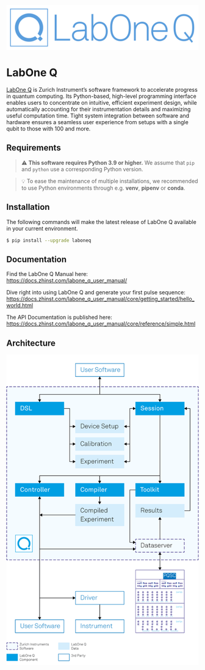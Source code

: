 ![LabOne Q logo](https://github.com/zhinst/laboneq/raw/main/docs/images/Logo_LabOneQ.png)


# LabOne Q

[LabOne Q](https://www.zhinst.com/quantum-computing-systems/labone-q) is Zurich
Instrument’s software framework to accelerate progress in quantum computing. Its
Python-based, high-level programming interface enables users to concentrate on
intuitive, efficient experiment design, while automatically accounting for their
instrumentation details and maximizing useful computation time. Tight system
integration between software and hardware ensures a seamless user experience
from setups with a single qubit to those with 100 and more.

## Requirements

> ⚠️ **This software requires Python 3.9 or higher.** We assume that
> `pip` and `python` use a corresponding Python version.

> 💡 To ease the maintenance of multiple installations, we recommended to
> use Python environments through e.g. **venv**, **pipenv** or **conda**.

## Installation

The following commands will make the latest release of LabOne Q available in
your current environment.

```sh
$ pip install --upgrade laboneq
```

## Documentation

Find the LabOne Q Manual here:
<https://docs.zhinst.com/labone_q_user_manual/>

Dive right into using LabOne Q and generate your first pulse sequence:
<https://docs.zhinst.com/labone_q_user_manual/core/getting_started/hello_world.html>

The API Documentation is published here:
<https://docs.zhinst.com/labone_q_user_manual/core/reference/simple.html>

## Architecture

![Overview of the LabOne Q Software Stack](https://github.com/zhinst/laboneq/raw/main/docs/images/flowchart_QCCS.png)
